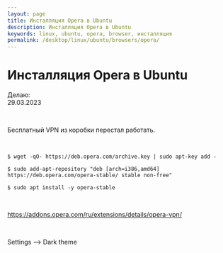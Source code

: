 ```yaml
---
layout: page
title: Инсталляция Opera в Ubuntu
description: Инсталляция Opera в Ubuntu
keywords: linux, ubuntu, opera, browser, инсталляция
permalink: /desktop/linux/ubuntu/browsers/opera/
---
```


# Инсталляция Opera в Ubuntu

Делаю:  
29.03.2023

<br/>

Бесплатный VPN из коробки перестал работать.

<br/>

```
$ wget -qO- https://deb.opera.com/archive.key | sudo apt-key add -

$ sudo add-apt-repository "deb [arch=i386,amd64] https://deb.opera.com/opera-stable/ stable non-free"

$ sudo apt install -y opera-stable
```

<br/>

https://addons.opera.com/ru/extensions/details/opera-vpn/

<br/>

Settings --> Dark theme
